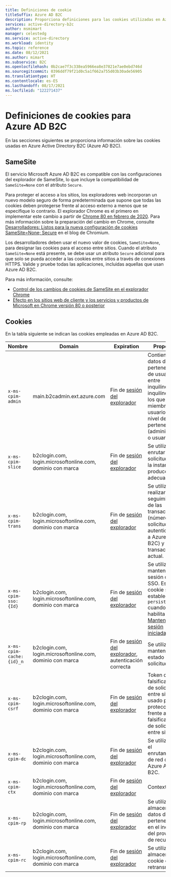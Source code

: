 ```yaml
---
title: Definiciones de cookie
titleSuffix: Azure AD B2C
description: Proporciona definiciones para las cookies utilizadas en Azure Active Directory B2C.
services: active-directory-b2c
author: msmimart
manager: celestedg
ms.service: active-directory
ms.workload: identity
ms.topic: reference
ms.date: 08/12/2021
ms.author: mimart
ms.subservice: B2C
ms.openlocfilehash: 0b2cae7f3c338ea5966ea8e37821e7ae0ebd746d
ms.sourcegitcommit: 0396ddf79f21d0c5a1f662a755d03b30ade56905
ms.translationtype: HT
ms.contentlocale: es-ES
ms.lasthandoff: 08/17/2021
ms.locfileid: "122271437"
---
```

# <a name="cookies-definitions-for-azure-ad-b2c"></a>Definiciones de cookies para Azure AD B2C

En las secciones siguientes se proporciona información sobre las cookies usadas en Azure Active Directory B2C (Azure AD B2C).

## <a name="samesite"></a>SameSite

El servicio Microsoft Azure AD B2C es compatible con las configuraciones del explorador de SameSite, lo que incluye la compatibilidad de `SameSite=None` con el atributo `Secure`.

Para proteger el acceso a los sitios, los exploradores web incorporan un nuevo modelo seguro de forma predeterminada que supone que todas las cookies deben protegerse frente al acceso externo a menos que se especifique lo contrario. El explorador Chrome es el primero en implementar este cambio a partir de [Chrome 80 en febrero de 2020](https://www.chromium.org/updates/same-site). Para más información sobre la preparación del cambio en Chrome, consulte [Desarrolladores: Listos para la nueva configuración de cookies SameSite=None; Secure](https://blog.chromium.org/2019/10/developers-get-ready-for-new.html) en el blog de Chromium.

Los desarrolladores deben usar el nuevo valor de cookies, `SameSite=None`, para designar las cookies para el acceso entre sitios. Cuando el atributo `SameSite=None` está presente, se debe usar un atributo `Secure` adicional para que solo se pueda acceder a las cookies entre sitios a través de conexiones HTTPS. Valide y pruebe todas las aplicaciones, incluidas aquellas que usan Azure AD B2C.

Para más información, consulte:

* [Control de los cambios de cookies de SameSite en el explorador Chrome](../active-directory/develop/howto-handle-samesite-cookie-changes-chrome-browser.md)
* [Efecto en los sitios web de cliente y los servicios y productos de Microsoft en Chrome versión 80 o posterior](https://support.microsoft.com/help/4522904/potential-disruption-to-customer-websites-in-latest-chrome)

## <a name="cookies"></a>Cookies

En la tabla siguiente se indican las cookies empleadas en Azure AD B2C.

| Nombre | Domain | Expiration | Propósito |
| ----------- | ------ | -------------------------- | --------- |
| `x-ms-cpim-admin` | main.b2cadmin.ext.azure.com | Fin de [sesión del explorador](session-behavior.md) | Contiene datos de pertenencia de usuario entre inquilinos. Los inquilinos de los que es miembro un usuario y el nivel de pertenencia (administrador o usuario). |
| `x-ms-cpim-slice` | b2clogin.com, login.microsoftonline.com, dominio con marca | Fin de [sesión del explorador](session-behavior.md) | Se utiliza para enrutar las solicitudes a la instancia de producción adecuada. |
| `x-ms-cpim-trans` | b2clogin.com, login.microsoftonline.com, dominio con marca | Fin de [sesión del explorador](session-behavior.md) | Se utiliza para realizar un seguimiento de las transacciones (número de solicitudes de autenticación a Azure AD B2C) y la transacción actual. |
| `x-ms-cpim-sso:{Id}` | b2clogin.com, login.microsoftonline.com, dominio con marca | Fin de [sesión del explorador](session-behavior.md) | Se utiliza para mantener la sesión de SSO. Esta cookie se establece en `persistent` cuando se habilita [Mantener la sesión iniciada](session-behavior.md#enable-keep-me-signed-in-kmsi).|
| `x-ms-cpim-cache:{id}_n` | b2clogin.com, login.microsoftonline.com, dominio con marca | Fin de [sesión del explorador](session-behavior.md), autenticación correcta | Se utiliza para mantener el estado de la solicitud. |
| `x-ms-cpim-csrf` | b2clogin.com, login.microsoftonline.com, dominio con marca | Fin de [sesión del explorador](session-behavior.md) | Token de falsificación de solicitud entre sitios usado para la protección frente a falsificación de solicitud entre sitios. |
| `x-ms-cpim-dc` | b2clogin.com, login.microsoftonline.com, dominio con marca | Fin de [sesión del explorador](session-behavior.md) | Se utiliza para el enrutamiento de red de Azure AD B2C. |
| `x-ms-cpim-ctx` | b2clogin.com, login.microsoftonline.com, dominio con marca | Fin de [sesión del explorador](session-behavior.md) | Context |
| `x-ms-cpim-rp` | b2clogin.com, login.microsoftonline.com, dominio con marca | Fin de [sesión del explorador](session-behavior.md) | Se utiliza para almacenar datos de pertenencia en el inquilino del proveedor de recursos. |
| `x-ms-cpim-rc` | b2clogin.com, login.microsoftonline.com, dominio con marca | Fin de [sesión del explorador](session-behavior.md) | Se utiliza para almacenar la cookie de retransmisión. |
